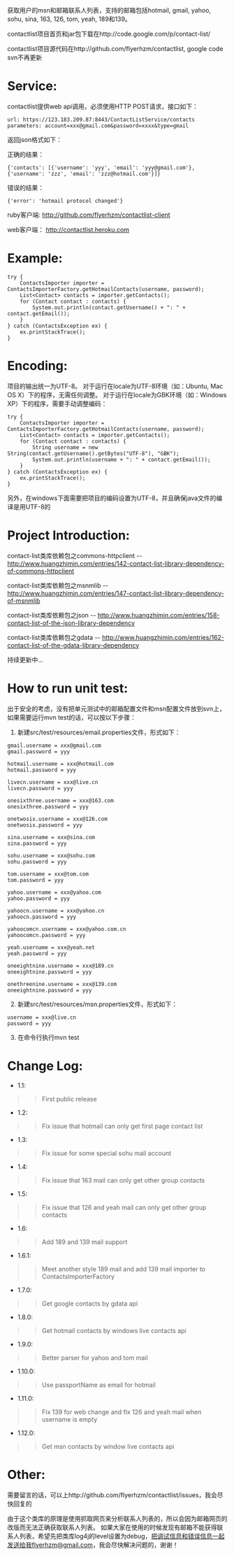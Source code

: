 获取用户的msn和邮箱联系人列表，支持的邮箱包括hotmail, gmail, yahoo, sohu, sina, 163, 126, tom, yeah, 189和139。

contactlist项目首页和jar包下载在http://code.google.com/p/contact-list/

contactlist项目源代码在http://github.com/flyerhzm/contactlist, google code svn不再更新

# Service: #

contactlist提供web api调用，必须使用HTTP POST请求，接口如下：
```
url: https://123.183.209.87:8443/ContactListService/contacts
parameters: account=xxx@gmail.com&password=xxxx&type=gmail
```

返回json格式如下：

正确的结果：
```
{'contacts': [{'username': 'yyy', 'email': 'yyy@gmail.com'}, {'username': 'zzz', 'email': 'zzz@hotmail.com'}]}
```

错误的结果：
```
{'error': 'hotmail protocol changed'}
```

ruby客户端: http://github.com/flyerhzm/contactlist-client

web客户端： http://contactlist.heroku.com

# Example: #
```
try {
    ContactsImporter importer = ContactsImporterFactory.getHotmailContacts(username, password);
    List<Contact> contacts = importer.getContacts();
    for (Contact contact : contacts) {
        System.out.println(contact.getUsername() + ": " + contact.getEmail());
    }
} catch (ContactsException ex) {
    ex.printStackTrace();
}
```


# Encoding: #
项目的输出统一为UTF-8。
对于运行在locale为UTF-8环境（如：Ubuntu, Mac OS X）下的程序，无需任何调整。
对于运行在locale为GBK环境（如：Windows XP）下的程序，需要手动调整编码：
```
try {
    ContactsImporter importer = ContactsImporterFactory.getHotmailContacts(username, password);
    List<Contact> contacts = importer.getContacts();
    for (Contact contact : contacts) {
        String username = new String(contact.getUsername().getBytes("UTF-8"), "GBK");
        System.out.println(username + ": " + contact.getEmail());
    }
} catch (ContactsException ex) {
    ex.printStackTrace();
}
```
另外，在windows下面需要把项目的编码设置为UTF-8，并且确保java文件的编译是用UTF-8的

# Project Introduction: #
contact-list类库依赖包之commons-httpclient -- http://www.huangzhimin.com/entries/142-contact-list-library-dependency-of-commons-httpclient

contact-list类库依赖包之msnmlib -- http://www.huangzhimin.com/entries/147-contact-list-library-dependency-of-msnmlib

contact-list类库依赖包之json -- http://www.huangzhimin.com/entries/158-contact-list-of-the-json-library-dependency

contact-list类库依赖包之gdata -- http://www.huangzhimin.com/entries/162-contact-list-of-the-gdata-library-dependency

持续更新中...

# How to run unit test: #
出于安全的考虑，没有把单元测试中的邮箱配置文件和msn配置文件放到svn上，如果需要运行mvn test的话，可以按以下步骤：

1. 新建src/test/resources/email.properties文件，形式如下：
```
gmail.username = xxx@gmail.com
gmail.password = yyy

hotmail.username = xxx@hotmail.com
hotmail.password = yyy

livecn.username = xxx@live.cn
livecn.password = yyy

onesixthree.username = xxx@163.com
onesixthree.password = yyy

onetwosix.username = xxx@126.com
onetwosix.password = yyy

sina.username = xxx@sina.com
sina.password = yyy

sohu.username = xxx@sohu.com
sohu.password = yyy

tom.username = xxx@tom.com
tom.password = yyy

yahoo.username = xxx@yahoo.com
yahoo.password = yyy

yahoocn.username = xxx@yahoo.cn
yahoocn.password = yyy

yahoocomcn.username = xxx@yahoo.com.cn
yahoocomcn.password = yyy

yeah.username = xxx@yeah.net
yeah.password = yyy

oneeightnine.username = xxx@189.cn
oneeightnine.password = yyy

onethreenine.username = xxx@139.com
oneeightnine.password = yyy
```
2. 新建src/test/resources/msn.properties文件，形式如下：
```
username = xxx@live.cn
password = yyy
```
3. 在命令行执行mvn test


# Change Log: #
  * 1.1:
> > First public release

  * 1.2:
> > Fix issue that hotmail can only get first page contact list

  * 1.3:
> > Fix issue for some special sohu mail account

  * 1.4:
> > Fix issue that 163 mail can only get other group contacts

  * 1.5:
> > Fix issue that 126 and yeah mail can only get other group contacts

  * 1.6:
> > Add 189 and 139 mail support

  * 1.6.1:
> > Meet another style 189 mail and add 139 mail importer to ContactsImporterFactory

  * 1.7.0:
> > Get google contacts by gdata api

  * 1.8.0:
> > Get hotmail contacts by windows live contacts api

  * 1.9.0:
> > Better parser for yahoo and tom mail

  * 1.10.0:
> > Use passportName as email for hotmail

  * 1.11.0:
> > Fix 139 for web change and fix 126 and yeah mail when username is empty

  * 1.12.0:
> > Get msn contacts by window live contacts api



# Other: #
需要留言的话，可以上http://github.com/flyerhzm/contactlist/issues，我会尽快回复的

由于这个类库的原理是使用抓取网页来分析联系人列表的，所以会因为邮箱网页的改版而无法正确获取联系人列表。
如果大家在使用的时候发现有邮箱不能获得联系人列表，希望先把类库log4j的level设置为debug，把调试信息和错误信息一起发送给我flyerhzm@gmail.com，我会尽快解决问题的，谢谢！